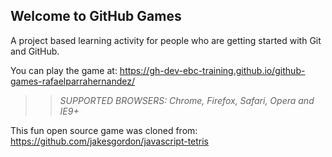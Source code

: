 ## Welcome to GitHub Games

A project based learning activity for people who are getting started with Git and GitHub.

You can play the game at: https://gh-dev-ebc-training.github.io/github-games-rafaelparrahernandez/

>> _*SUPPORTED BROWSERS*: Chrome, Firefox, Safari, Opera and IE9+_

This fun open source game was cloned from: https://github.com/jakesgordon/javascript-tetris
